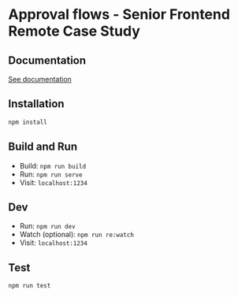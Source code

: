 # Approval flows - Senior Frontend Remote Case Study

## Documentation

[See documentation](./docs/index.md)

## Installation

```sh
npm install
```

## Build and Run

- Build: `npm run build`
- Run: `npm run serve`
- Visit: `localhost:1234`

## Dev

- Run: `npm run dev`
- Watch (optional): `npm run re:watch`
- Visit: `localhost:1234`

## Test

```sh
npm run test
```
